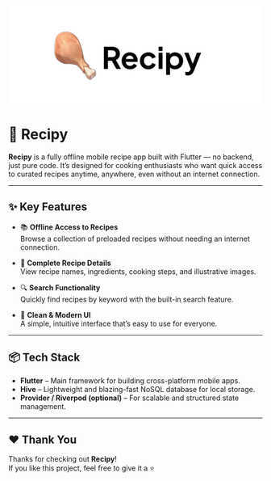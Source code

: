 ![Recipy Logo](assets/images/logo-recipy.png)

# 🐔 Recipy

**Recipy** is a fully offline mobile recipe app built with Flutter — no backend, just pure code. It’s designed for cooking enthusiasts who want quick access to curated recipes anytime, anywhere, even without an internet connection.

---

## ✨ Key Features

- 📚 **Offline Access to Recipes**  
  Browse a collection of preloaded recipes without needing an internet connection.

- 🍳 **Complete Recipe Details**  
  View recipe names, ingredients, cooking steps, and illustrative images.

- 🔍 **Search Functionality**  
  Quickly find recipes by keyword with the built-in search feature.

- 🎨 **Clean & Modern UI**  
  A simple, intuitive interface that’s easy to use for everyone.

---

## 📦 Tech Stack

- **Flutter** – Main framework for building cross-platform mobile apps.
- **Hive** – Lightweight and blazing-fast NoSQL database for local storage.
- **Provider / Riverpod (optional)** – For scalable and structured state management.

---

## ❤️ Thank You

Thanks for checking out **Recipy**!  
If you like this project, feel free to give it a ⭐️
